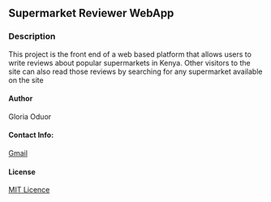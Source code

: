 ## Supermarket Reviewer WebApp

### Description
This project is the front end of a web based platform that allows users to write reviews about popular supermarkets in Kenya. Other visitors to the site can also read those reviews by searching for any supermarket available on the site 

#### Author
Gloria Oduor

#### Contact Info:
[Gmail](gloriaoduor@gmail.com)

#### License 
[MIT Licence](http://choosealicense.com/licenses/mit/#)

